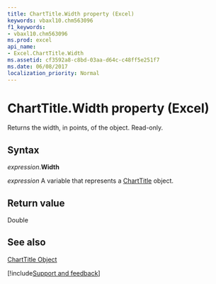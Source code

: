 ```yaml
---
title: ChartTitle.Width property (Excel)
keywords: vbaxl10.chm563096
f1_keywords:
- vbaxl10.chm563096
ms.prod: excel
api_name:
- Excel.ChartTitle.Width
ms.assetid: cf3592a8-c8bd-03aa-d64c-c48ff5e251f7
ms.date: 06/08/2017
localization_priority: Normal
---
```



# ChartTitle.Width property (Excel)

Returns the width, in points, of the object. Read-only.


## Syntax

_expression_.**Width**

_expression_ A variable that represents a [ChartTitle](Excel.ChartTitle-graph-property.md) object.


## Return value

Double


## See also


[ChartTitle Object](Excel.ChartTitle(object).md)

[!include[Support and feedback](~/includes/feedback-boilerplate.md)]
